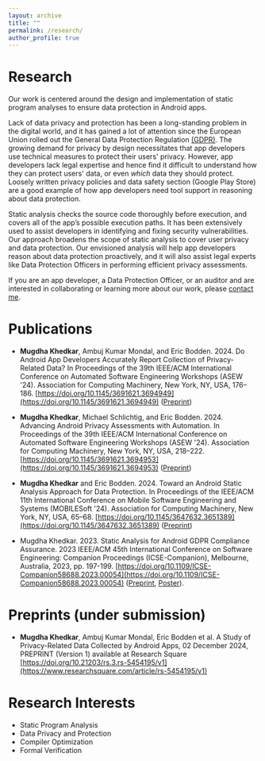 ```yaml
---
layout: archive
title: ""
permalink: /research/
author_profile: true
---
```


**Research**
=====
Our work is centered around the design and implementation of static program analyses to ensure data protection in Android apps. 

Lack of data privacy and protection has been a long-standing problem in the digital world, and it has gained a lot of attention since the European Union rolled out the General Data Protection Regulation [(GDPR)](https://gdpr-info.eu/). The growing demand for privacy by design necessitates that app developers use technical measures to protect their users' privacy. However, app developers lack legal expertise and hence find it difficult to understand how they can protect users' data, or even *which* data they should protect. Loosely written privacy policies and data safety section (Google Play Store) are a good example of how app developers need tool support in reasoning about data protection.

Static analysis checks the source code thoroughly before execution, and covers all of the app’s possible execution paths. It has been extensively used to assist developers in identifying and fixing security vulnerabilities. Our approach broadens the scope of static analysis to cover user privacy and data protection. Our envisioned analysis will help app developers reason about data protection proactively, and it will also assist legal experts like Data Protection Officers in performing efficient privacy assessments. 

If you are an app developer, a Data Protection Officer, or an auditor and are interested in collaborating or learning more about our work, please [contact me](mailto:mugdha.khedkar@upb.de). 


**Publications**
=====

* **Mugdha Khedkar**, Ambuj Kumar Mondal, and Eric Bodden. 2024. Do Android App Developers Accurately Report Collection of Privacy-Related Data? In Proceedings of the 39th IEEE/ACM International Conference on Automated Software Engineering Workshops (ASEW '24). Association for Computing Machinery, New York, NY, USA, 176–186. [https://doi.org/10.1145/3691621.3694949](https://doi.org/10.1145/3691621.3694949) ([Preprint](https://arxiv.org/abs/2409.04167))

* **Mugdha Khedkar**, Michael Schlichtig, and Eric Bodden. 2024. Advancing Android Privacy Assessments with Automation. In Proceedings of the 39th IEEE/ACM International Conference on Automated Software Engineering Workshops (ASEW '24). Association for Computing Machinery, New York, NY, USA, 218–222. [https://doi.org/10.1145/3691621.3694953](https://doi.org/10.1145/3691621.3694953) ([Preprint](https://arxiv.org/abs/2409.06564))

* **Mugdha Khedkar** and Eric Bodden. 2024. Toward an Android Static Analysis Approach for Data Protection. In Proceedings of the IEEE/ACM 11th International Conference on Mobile Software Engineering and Systems (MOBILESoft '24). Association for Computing Machinery, New York, NY, USA, 65–68. [https://doi.org/10.1145/3647632.3651389](https://doi.org/10.1145/3647632.3651389) ([Preprint](https://arxiv.org/abs/2402.07889))

* Mugdha Khedkar. 2023. Static Analysis for Android GDPR Compliance Assurance. 2023 IEEE/ACM 45th International Conference on Software Engineering: Companion Proceedings (ICSE-Companion), Melbourne, Australia, 2023, pp. 197-199. [https://doi.org/10.1109/ICSE-Companion58688.2023.00054](https://doi.org/10.1109/ICSE-Companion58688.2023.00054) ([Preprint](https://arxiv.org/abs/2303.09606), [Poster]({{mugdhak30.github.io}}/assets/MugdhaICSE2023Poster.pdf)).


**Preprints (under submission)**
=====

* **Mugdha Khedkar**, Ambuj Kumar Mondal, Eric Bodden et al. A Study of Privacy-Related Data Collected by Android Apps, 02 December 2024, PREPRINT (Version 1) available at Research Square [https://doi.org/10.21203/rs.3.rs-5454195/v1](https://www.researchsquare.com/article/rs-5454195/v1)


**Research Interests**
=====
* Static Program Analysis
* Data Privacy and Protection
* Compiler Optimization 
* Formal Verification
